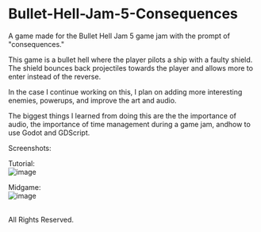# Bullet-Hell-Jam-5-Consequences
 A game made for the Bullet Hell Jam 5 game jam with the prompt of "consequences."

 This game is a bullet hell where the player pilots a ship with a faulty shield. The shield bounces back projectiles towards the player and allows more to enter instead of the reverse.

 In the case I continue working on this, I plan on adding more interesting enemies, powerups, and improve the art and audio.

 The biggest things I learned from doing this are the the importance of audio, the importance of time management during a game jam, andhow to use Godot and GDScript.

 Screenshots: <br>

 Tutorial: <br>
 ![image](https://github.com/user-attachments/assets/e7bdb54a-ecdd-41c0-b5a3-6c7e6db320a9)

Midgame: <br>
 ![image](https://github.com/user-attachments/assets/73756bf7-1f39-4311-a27b-528fd462b02b)

<br>
 All Rights Reserved.

